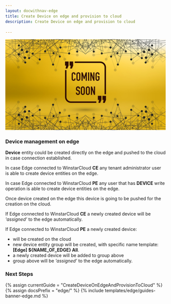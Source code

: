 ```yaml
---
layout: docwithnav-edge
title: Create Device on edge and provision to cloud
description: Create Device on edge and provision to cloud

---
```


![image](/images/coming-soon.jpg)

### Device management on edge

**Device** entity could be created directly on the edge and pushed to the cloud in case connection established.

In case Edge connected to WinstarCloud **CE** any tenant administrator user is able to create device entities on the edge.

In case Edge connected to WinstarCloud **PE** any user that has **DEVICE** write operation is able to create device entities on the edge.

Once device created on the edge this device is going to be pushed for the creation on the cloud.

If Edge connected to WinstarCloud **CE** a newly created device will be *'assigned'* to the edge automatically.

If Edge connected to WinstarCloud **PE** a newly created device:
- will be created on the cloud
- new device entity group will be created, with specific name template: **[Edge] ${NAME_OF_EDGE} All**.
- a newly created device will be added to group above
- group above will be *'assigned'* to the edge automatically.


### Next Steps

{% assign currentGuide = "CreateDeviceOnEdgeAndProvisionToCloud" %}
{% assign docsPrefix = "edge/" %}
{% include templates/edge/guides-banner-edge.md %}
